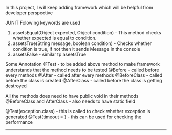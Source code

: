 In this project, I will keep adding framework which will be helpful from developer perspective

JUNIT
Folowing keywords are used
  1. assetsEqual(Object expected, Object condition) - This method checks whether expected is equal to condition.
  2. assetsTrue(String message, boolean condition) - Checks whether condition is true, if not then it sends Message in the console
  3. assetsFalse - similar tp aseetsTrue
  
  Some Annotation
  @Test - to be added above method to make framework understands that the method needs to be tested
  @Before - called before every methods
  @After - called after every methods
  @BeforeClass - called before the class is created
  @AfterClass - called before the class is getting destroyed
  
  All the methods does need to have public void in their methods
  @BeforeClass and AfterClass - also needs to have static field
  
  @Test(exception.class) - this is called to check whether exception is generated
  @Test(timeout = <millesecond>)  - this can be used for checking the performance
  
---------------
  
